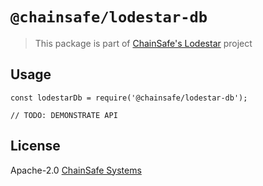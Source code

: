 # `@chainsafe/lodestar-db`

> This package is part of [ChainSafe's Lodestar](https://lodestar.chainsafe.io) project

## Usage

```
const lodestarDb = require('@chainsafe/lodestar-db');

// TODO: DEMONSTRATE API
```
## License

Apache-2.0 [ChainSafe Systems](https://chainsafe.io)
